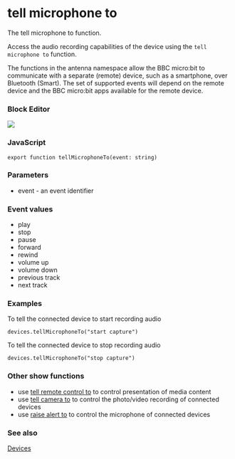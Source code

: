 # tell microphone to

The tell microphone to function.

Access the audio recording capabilities of the device using the ``tell microphone to`` function.

The functions in the antenna namespace allow the BBC micro:bit to communicate with a separate (remote) device, such as a smartphone, over Bluetooth (Smart). The set of supported events will depend on the remote device and the BBC micro:bit apps available for the remote device.

### Block Editor

![](/static/mb/tell-microphone-to-0.png)

### JavaScript

```
export function tellMicrophoneTo(event: string)
```

### Parameters

* event - an event identifier

### Event values

* play
* stop
* pause
* forward
* rewind
* volume up
* volume down
* previous track
* next track

### Examples

To tell the connected device to start recording audio

```
devices.tellMicrophoneTo("start capture")
```

To tell the connected device to stop recording audio

```
devices.tellMicrophoneTo("stop capture")
```

### Other show functions

* use [tell remote control to](/reference/devices/tell-remote-control-to) to control presentation of media content
* use [tell camera to](/reference/devices/tell-camera-to) to control the photo/video recording of connected devices
* use [raise alert to](/reference/devices/raise-alert-to) to control the microphone of connected devices

### See also

[Devices](/reference/devices)


